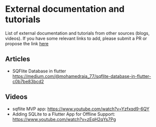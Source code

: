 # External documentation and tutorials

List of external documentation and tutorials from other sources (blogs, videos). If you have 
some relevant links to add, please submit a PR or propose the link [here](https://github.com/tekartik/sqflite/issues/122)

## Articles

* SQFlite Database in flutter <https://medium.com/@mohamedraja_77/sqflite-database-in-flutter-c0b7be83bcd2>

## Videos

* sqflite MVP app: <https://www.youtube.com/watch?v=Yzfxqd9-6QY>
* Adding SQLite to a Flutter App for Offline Support: <https://www.youtube.com/watch?v=zEqH2qYs7Pg>


